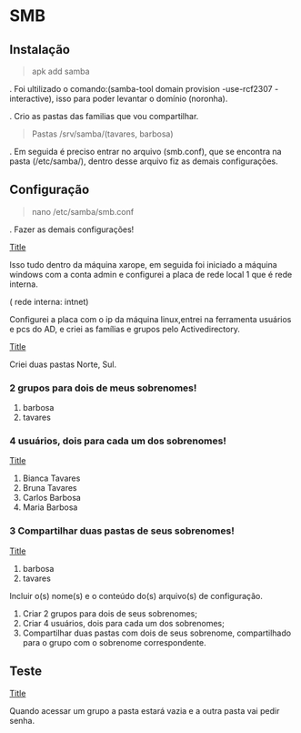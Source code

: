 # SMB

## Instalação
>apk add samba

. Foi ultilizado o comando:(samba-tool domain provision -use-rcf2307 - interactive), isso para poder levantar o domínio (noronha).

. Crio as pastas das familias que vou compartilhar.

>Pastas /srv/samba/(tavares, barbosa)

. Em seguida é preciso entrar no arquivo (smb.conf), que se encontra na pasta (/etc/samba/), dentro desse arquivo fiz as demais configurações.

## Configuração
>nano /etc/samba/smb.conf

. Fazer as demais configurações!

[Title](https://im.ge/i/Captura-de-Tela-6.xnW5PG)
 
Isso tudo dentro da máquina xarope, em seguida foi iniciado a máquina windows com a conta admin e configurei a placa de rede local 1 que é rede interna.

( rede interna: intnet)
 
Configurei a placa com o ip da máquina linux,entrei na ferramenta usuários e pcs do AD, e criei as famílias e grupos pelo Activedirectory.

[Title](https://im.ge/i/Captura-de-Tela-8.xnK4nT)
 
Criei duas pastas Norte, Sul.


### 2 grupos para dois de meus sobrenomes!




1. barbosa
2. tavares

### 4 usuários, dois para cada um dos sobrenomes!
[Title](https://im.ge/i/Captura-de-Tela-9.xnfhXa)


1. Bianca Tavares
2. Bruna Tavares
3. Carlos Barbosa 
4. Maria Barbosa

### 3 Compartilhar duas pastas de seus sobrenomes!

[Title](https://im.ge/i/Captura-de-Tela-10.xnkNEW) 

1. barbosa
2. tavares

Incluir o(s) nome(s) e o conteúdo do(s) arquivo(s) de configuração.

1. Criar 2 grupos para dois de seus sobrenomes;
2. Criar 4 usuários, dois para cada um dos sobrenomes;
3. Compartilhar duas pastas com dois de seus sobrenome, compartilhado para o grupo com o sobrenome correspondente.

## Teste


[Title](https://im.ge/i/Captura-de-Tela-12.xnzmFK)


Quando acessar um grupo a pasta estará vazia e a outra pasta vai pedir senha.